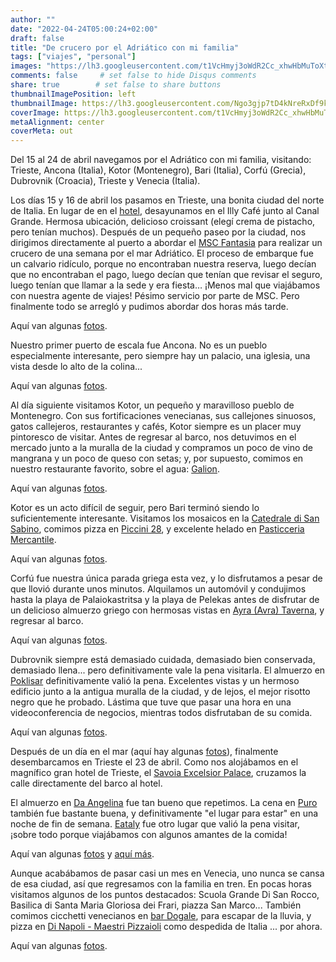 ```yaml
---
author: ""
date: "2022-04-24T05:00:24+02:00"
draft: false
title: "De crucero por el Adriático con mi familia"
tags: ["viajes", "personal"]
images: "https://lh3.googleusercontent.com/t1VcHmyj3oWdR2Cc_xhwHbMuToXt1MbQm_x2qUYADedTNicPD6iPD8RASqIJ2QoThdc0PCkRnJzwXbKTcUq5fMLjikn1KEocE3KkXqeB88LDKmHPwlHmFRU5zliDcjOPkX7eSrhkMUc=w2400"
comments: false     # set false to hide Disqus comments
share: true        # set false to share buttons
thumbnailImagePosition: left
thumbnailImage: https://lh3.googleusercontent.com/Ngo3gjp7tD4kNreRxDf9kOvynLJ-5_XM6Wft1cTzEbuU7rug11A8CALUD0fSalRfPiOtXiGPpc3TGBVPTbyFAKQGoF2rC4blUEvEyH4x8X_Lrnx6JPu4oMDJWPX16UeUk5kXC6AD47w=w2400
coverImage: https://lh3.googleusercontent.com/t1VcHmyj3oWdR2Cc_xhwHbMuToXt1MbQm_x2qUYADedTNicPD6iPD8RASqIJ2QoThdc0PCkRnJzwXbKTcUq5fMLjikn1KEocE3KkXqeB88LDKmHPwlHmFRU5zliDcjOPkX7eSrhkMUc=w2400
metaAlignment: center
coverMeta: out
---
```


Del 15 al 24 de abril navegamos por el Adriático con mi familia, visitando: Trieste, Ancona (Italia), Kotor (Montenegro), Bari (Italia), Corfú (Grecia), Dubrovnik (Croacia), Trieste y Venecia (Italia).

<!--more-->

Los días 15 y 16 de abril los pasamos en Trieste, una bonita ciudad del norte de Italia. En lugar de en el [hotel](https://www.nh-hotels.com/hotel/nh-trieste), desayunamos en el Illy Café junto al Canal Grande. Hermosa ubicación, delicioso croissant (elegí crema de pistacho, pero tenían muchos). Después de un pequeño paseo por la ciudad, nos dirigimos directamente al puerto a abordar el [MSC Fantasia](https://www.msccruisesusa.com/cruise/ships/msc-fantasia) para realizar un crucero de una semana por el mar Adriático. El proceso de embarque fue un calvario ridículo, porque no encontraban nuestra reserva, luego decían que no encontraban el pago, luego decían que tenían que revisar el seguro, luego tenían que llamar a la sede y era fiesta… ¡Menos mal que viajábamos con nuestra agente de viajes! Pésimo servicio por parte de MSC. Pero finalmente todo se arregló y pudimos abordar dos horas más tarde.

Aquí van algunas [fotos](https://photos.app.goo.gl/ycGzNYDoJiHkmPj69).

Nuestro primer puerto de escala fue Ancona. No es un pueblo especialmente interesante, pero siempre hay un palacio, una iglesia, una vista desde lo alto de la colina...

Aquí van algunas [fotos](https://photos.app.goo.gl/Xbf5edLsac62H3Af7).

Al día siguiente visitamos Kotor, un pequeño y maravilloso pueblo de Montenegro. Con sus fortificaciones venecianas, sus callejones sinuosos, gatos callejeros, restaurantes y cafés, Kotor siempre es un placer muy pintoresco de visitar. Antes de regresar al barco, nos detuvimos en el mercado junto a la muralla de la ciudad y compramos un poco de vino de mangrana y un poco de queso con setas; y, por supuesto, comimos en nuestro restaurante favorito, sobre el agua: [Galion](http://www.galion.me/).

Aquí van algunas [fotos](https://photos.app.goo.gl/deyFHFApMqmFcNZj6).

Kotor es un acto difícil de seguir, pero Bari terminó siendo lo suficientemente interesante. Visitamos los mosaicos en la [Catedrale di San Sabino](https://en.wikipedia.org/wiki/Bari_Cathedral), comimos pizza en [Piccini 28](https://www.piccinni28.com/), y excelente helado en [Pasticceria Mercantile](https://www.pasticceriamercantile.it/).

Aquí van algunas [fotos](https://photos.app.goo.gl/4k2ARkrWYfGRrTVU6).

Corfú fue nuestra única parada griega esta vez, y lo disfrutamos a pesar de que llovió durante unos minutos. Alquilamos un automóvil y condujimos hasta la playa de Palaiokastritsa y la playa de Pelekas antes de disfrutar de un delicioso almuerzo griego con hermosas vistas en [Ayra (Avra) Taverna](https://www.tripadvisor.com/Restaurant_Review-g666739-d3294026-Reviews-Avra_Taverna-Perama_Corfu_Ionian_Islands.html), y regresar al barco.

Aquí van algunas [fotos](https://photos.app.goo.gl/bxQfRMXDb4wrpU3LA).

Dubrovnik siempre está demasiado cuidada, demasiado bien conservada, demasiado llena... pero definitivamente vale la pena visitarla. El almuerzo en [Poklisar](https://poklisar.com/) definitivamente valió la pena. Excelentes vistas y un hermoso edificio junto a la antigua muralla de la ciudad, y de lejos, el mejor risotto negro que he probado. Lástima que tuve que pasar una hora en una videoconferencia de negocios, mientras todos disfrutaban de su comida.

Aquí van algunas [fotos](https://photos.app.goo.gl/eRnJuzQDz8V4ADKD6).

Después de un día en el mar (aquí hay algunas [fotos](https://photos.app.goo.gl/RbcBmK6z3aab61E78)), finalmente desembarcamos en Trieste el 23 de abril. Como nos alojábamos en el magnífico gran hotel de Trieste, el [Savoia Excelsior Palace](https://collezione.starhotels.com/en/our-hotels/savoia-excelsior-palace-trieste/), cruzamos la calle directamente del barco al hotel.

El almuerzo en [Da Angelina](https://www.facebook.com/daangelinatrieste/) fue tan bueno que repetimos. La cena en [Puro](https://www.puroristoro.it/) también fue bastante buena, y definitivamente "el lugar para estar" en una noche de fin de semana. [Eataly](https://www.eataly.net/it_it/negozi/trieste) fue otro lugar que valió la pena visitar, ¡sobre todo porque viajábamos con algunos amantes de la comida!

Aquí van algunas [fotos](https://photos.app.goo.gl/xvaHiPg8ba7DuFgB6) y [aquí más](https://photos.app.goo.gl/BsEaSdP8zasS3VxE6).

Aunque acabábamos de pasar casi un mes en Venecia, uno nunca se cansa de esa ciudad, así que regresamos con la familia en tren. En pocas horas visitamos algunos de los puntos destacados: Scuola Grande Di San Rocco, Basilica di Santa Maria Gloriosa dei Frari, piazza San Marco... También comimos cicchetti venecianos en [bar Dogale](https://www.tripadvisor.com/Restaurant_Review-g187870-d3723304-Reviews-Bar_Dogale-Venice_Veneto.html), para escapar de la lluvia, y pizza en [Di Napoli - Maestri Pizzaioli](https://www.facebook.com/pizzeriadinapolitrieste) como despedida de Italia ... por ahora.

Aquí van algunas [fotos](https://photos.app.goo.gl/dbiPfEo87M2nMemt5).
